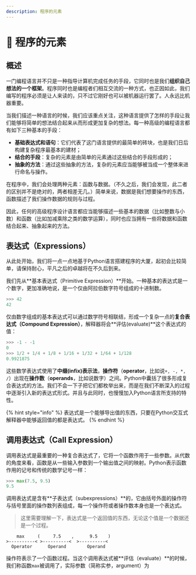 ```yaml
---
description: 程序的元素
---
```


# 🎡 程序的元素

## 概述

一门编程语言并不只是一种指导计算机完成任务的手段，它同时也是我们**组织自己想法的一个框架**。程序同时也是编程者们相互交流的一种方式，也正因如此，我们编写的程序必须是让人来读的，只不过它刚好也可以被机器运行罢了。人永远比机器重要。

当我们描述一种语言的时候，我们应该重点关注，这种语言提供了怎样的手段让我们能够将简单的想法结合起来从而形成更加复杂的想法。每一种高级的编程语言都有如下三种基本的手段：

* **基础表达式和语句**：它们代表了这门语言提供的最简单的砖块，也是我们日后构建复杂程序最基本的建材；
* **结合的手段**：复杂的元素是由简单的元素通过这些结合的手段形成的；
* **抽象的方法**：通过这些抽象的方法，复杂的元素应当能够被当成一个整体来进行命名与操作。

在程序中，我们会处理两种元素：函数与数据。（不久之后，我们会发现，此二者的区别并不是绝对的，两者相差无几。）简单来说，数据是我们想要操作的东西，函数描述了我们操作数据的规则与过程。

因此，任何的高级程序设计语言都应当能够描述一些基本的数据（比如整数与小数）和函数（比如加减乘除之类的数学运算），同时也应当拥有一些将数据和函数结合起来、抽象起来的方法。

## 表达式（Expressions）

从此处开始，我们将一点一点地基于Python语言搭建程序的大厦，起初会比较简单，请保持耐心，平凡之后的卓越将在不久后到来。

我们先从**基本表达式（Primitive Expression）**开始。一种基本的表达式是一个数字，更加准确地说，是一个仅由阿拉伯数字符号组成的十进制数。

```python
>>> 42
42
```

仅由数字组成的基本表达式可以通过数学符号相联结，形成一个复杂一点的**复合表达式（Compound Expression）**，解释器将会**评估(evaluate)**这个表达式的值：

```python
>>> -1 - -1
0
>>> 1/2 + 1/4 + 1/8 + 1/16 + 1/32 + 1/64 + 1/128
0.9921875
```

这些数学表达式使用了**中缀(infix)表示法**，**操作符**（**operator**，比如说`+, -, *, /`）出现在**操作数**（**operands**，比如说数字）之间。Python中囊括了很多形成复合表达式的方法。我们不会一下子把它们都枚举出来，而是在我们不断深入的过程中逐渐引入新的表达式形式。并且与此同时，也慢慢加入Python语言所支持的特性。

{% hint style="info" %}
表达式是一个能够导出值的东西，只要在Python交互式解释器中能够返回值的都是表达式。
{% endhint %}

## 调用表达式（Call Expression）

调用表达式是最重要的一种复合表达式了，它将一个函数作用于一些参数。从代数的角度来看，函数是从一些输入参数到一个输出值之间的映射。Python表示函数作用的记号和传统的数学记号一样：

```python
>>> max(7.5, 9.5)
9.5
```

调用表达式是含有**子表达式（subexpressions）**的，它由括号外面的操作符与括号里面的操作数列表组成，每一个操作符或者操作数本身也是一个表达式。

> 这里需要理解一下，表达式是一个返回值的东西，无论这个值是一个数据还是一个过程。

```
    max     (     7.5    ,      9.5    )
>----------< >----------<  >----------<
  Operator      Operand        Operand
```

操作符表示了一个函数过程。当这个调用表达式被**评估（evaluate）**的时候，我们称函数`max`被调用了，实际参数（简称实参，argument）为



